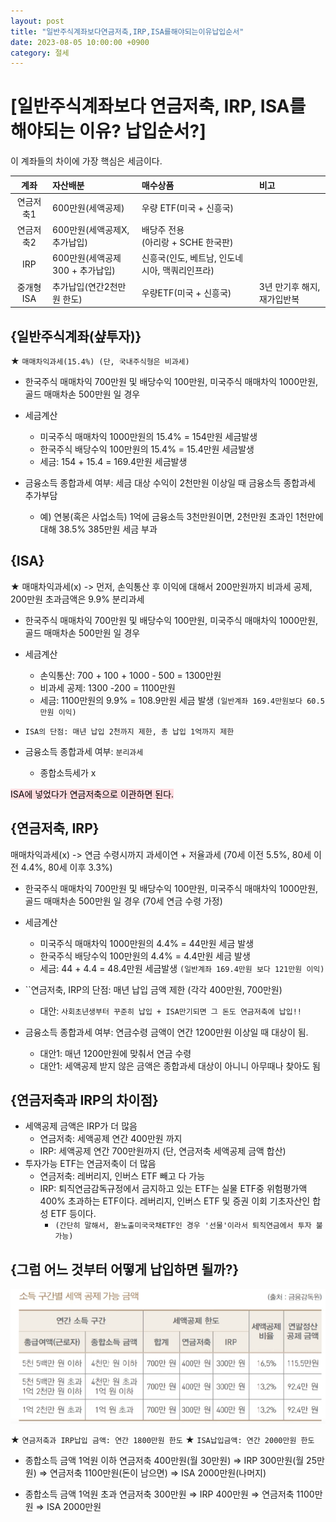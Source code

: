 ```yaml
---
layout: post
title: "일반주식계좌보다연금저축,IRP,ISA를해야되는이유납입순서"
date: 2023-08-05 10:00:00 +0900
category: 절세
---
```


# [일반주식계좌보다 연금저축, IRP, ISA를 해야되는 이유? 납입순서?]

이 계좌들의 차이에 가장 핵심은 세금이다.

| 계좌 | 자산배분 | 매수상품 | 비고 |
| :---: | :--- | :--- | :--- |
| 연금저축1 | 600만원(세액공제) | 우량 ETF(미국 + 신흥국) |  |
| 연금저축2 | 600만원(세액공제X, 추가납입) | 배당주 전용<br>(아리랑 + SCHE 한국판) |  |
| IRP | 600만원(세액공제300 + 추가납입) | 신흥국(인도, 베트남, 인도네시아, 맥쿼리인프라) |  |
| 중개형 ISA | 추가납입(연간2천만원 한도) | 우량ETF(미국 + 신흥국) | 3년 만기후 해지, 재가입반복 |



## {일반주식계좌(샾투자)}

★ ``매매차익과세(15.4%) (단, 국내주식형은 비과세)``

- 한국주식 매매차익 700만원 및 배당수익 100만원, 미국주식 매매차익 1000만원, 골드 매매차손 500만원 일 경우

- 세금계산
    - 미국주식 매매차익 1000만원의 15.4% = 154만원 세금발생
    - 한국주식 배당수익 100만원의 15.4% = 15.4만원 세금발생
    - 세금: 154 + 15.4 = 169.4만원 세금발생

- 금융소득 종합과세 여부: 세금 대상 수익이 2천만원 이상일 때 금융소득 종합과세 추가부담
    - 예) 연봉(혹은 사업소득) 1억에 금융소득 3천만원이면, 2천만원 초과인 1천만에 대해 38.5% 385만원 세금 부과

## {ISA}

★ 매매차익과세(x) -> 먼저, 손익통산 후 이익에 대해서 200만원까지 비과세 공제, 200만원 초과금액은 9.9% 분리과세

- 한국주식 매매차익 700만원 및 배당수익 100만원, 미국주식 매매차익 1000만원, 골드 매매차손 500만원 일 경우

- 세금계산
    - 손익통산: 700 + 100 + 1000 - 500 = 1300만원
    - 비과세 공제: 1300 -200 = 1100만원
    - 세금: 1100만원의 9.9% = 108.9만원 세금 발생 ``(일반계좌 169.4만원보다 60.5만원 이익)``
- ``ISA의 단점: 매년 납입 2천까지 제한, 총 납입 1억까지 제한``
- 금융소득 종합과세 여부: ``분리과세``
    - 종합소득세가 x

<mark style="background-color: #ffdce0">ISA에 넣었다가 연금저축으로 이관하면 된다.</mark>

## {연금저축, IRP}

매매차익과세(x) -> 연금 수령시까지 과세이연 + 저율과세 (70세 이전 5.5%, 80세 이전 4.4%, 80세 이후 3.3%)

- 한국주식 매매차익 700만원 및 배당수익 100만원, 미국주식 매매차익 1000만원, 골드 매매차손 500만원 일 경우 (70세 연금 수령 가정)

- 세금계산
    - 미국주식 매매차익 1000만원의 4.4% = 44만원 세금 발생
    - 한국주식 배당수익 100만원의 4.4% = 4.4만원 세금 발생
    - 세금: 44 + 4.4 = 48.4만원 세금발생 ``(일반계좌 169.4만원 보다 121만원 이익)``

- ``연금저축, IRP의 단점: 매년 납입 금액 제한 (각각 400만원, 700만원)
    - 대안: ``사회초년생부터 꾸준히 납입 + ISA만기되면 그 돈도 연금저축에 납입!!``
- 금융소득 종합과세 여부: 연금수령 금액이 연간 1200만원 이상일 때 대상이 됨.
    - 대안1: 매년 1200만원에 맞춰서 연금 수령
    - 대안1: 세액공제 받지 않은 금액은 종합과세 대상이 아니니 아무때나 찾아도 됨


## {연금저축과 IRP의 차이점}

- 세액공제 금액은 IRP가 더 많음
    - 연금저축: 세액공제 연간 400만원 까지
    - IRP: 세액공제 연간 700만원까지 (단, 연금저축 세액공제 금액 합산)
- 투자가능 ETF는 연금저축이 더 많음
    - 연금저축: 레버리지, 인버스 ETF 빼고 다 가능
    - IRP: 퇴직연금감독규정에서 금지하고 있는 ETF는 실물 ETF중 위험평가액 400% 초과하는 ETF이다. 레버리지, 인버스 ETF 및 증권 이회 기초자산인 합성 ETF 등이다.
        - ``(간단히 말해서, 환노출미국국채ETF인 경우 '선물'이라서 퇴직연금에서 투자 불가능)``

## {그럼 어느 것부터 어떻게 납입하면 될까?}

![](/public/img/일반주식계좌보다연금저축,IRP,ISA를해야되는이유납입순서1.png)

★ ``연금저축과 IRP납입 금액: 연간 1800만원 한도``
★ ``ISA납입금액: 연간 2000만원 한도``

- 종합소득 금액 1억원 이하
연금저축 400만원(월 30만원) ⇒ IRP 300만원(월 25만원) ⇒ 연금저축 1100만원(돈이 남으면) ⇒ ISA 2000만원(나머지)

- 종합소득 금액 1억원 초과
연금저축 300만원 ⇒ IRP 400만원 ⇒ 연금저축 1100만원 ⇒ ISA 2000만원